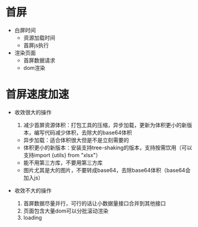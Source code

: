 # 首屏
- 白屏时间
    - 资源加载时间
    - 首屏js执行
- 渲染页面
    - 首屏数据请求
    - dom渲染

# 首屏速度加速

- 收效很大的操作
    1. 减少首屏资源体积：打包工具的压缩，异步加载，更新为体积更小的新版本，编写代码减少体积，去除大的base64体积
    - 异步加载：适合体积很大但是不是立刻需要的
    - 体积更小的新版本：安装支持tree-shaking的版本，支持按需饮用（可以支持import {utils} from "xlsx"）
    - 能不用第三方库，不要用第三方库
    - 图片尤其是大的图片，不要转成base64，去除base64体积（base64会加入js）

- 收效不大的操作
    1. 首屏数据尽量并行，可行的话让小数据量接口合并到其他接口
    2. 页面包含大量dom可以分批滚动渲染
    3. loading